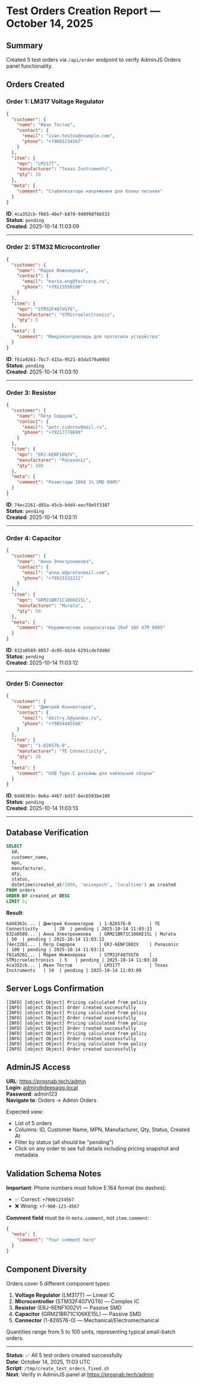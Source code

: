 # Test Orders Creation Report — October 14, 2025

## Summary
Created 5 test orders via `/api/order` endpoint to verify AdminJS Orders panel functionality.

## Orders Created

### Order 1: LM317 Voltage Regulator
```json
{
  "customer": {
    "name": "Иван Тестов",
    "contact": {
      "email": "ivan.testov@example.com",
      "phone": "+79001234567"
    }
  },
  "item": {
    "mpn": "LM317T",
    "manufacturer": "Texas Instruments",
    "qty": 10
  },
  "meta": {
    "comment": "Стабилизаторы напряжения для блока питания"
  }
}
```
**ID**: `4ca352cb-f665-46ef-b870-9d0998f6b533`  
**Status**: `pending`  
**Created**: 2025-10-14 11:03:09

---

### Order 2: STM32 Microcontroller
```json
{
  "customer": {
    "name": "Мария Инженерова",
    "contact": {
      "email": "maria.eng@techcorp.ru",
      "phone": "+79115550100"
    }
  },
  "item": {
    "mpn": "STM32F407VGT6",
    "manufacturer": "STMicroelectronics",
    "qty": 5
  },
  "meta": {
    "comment": "Микроконтроллеры для прототипа устройства"
  }
}
```
**ID**: `f61a9261-7bc7-415a-9521-03da579a09b5`  
**Status**: `pending`  
**Created**: 2025-10-14 11:03:10

---

### Order 3: Resistor
```json
{
  "customer": {
    "name": "Петр Сидоров",
    "contact": {
      "email": "petr.sidorov@mail.ru",
      "phone": "+79217778899"
    }
  },
  "item": {
    "mpn": "ERJ-6ENF1002V",
    "manufacturer": "Panasonic",
    "qty": 100
  },
  "meta": {
    "comment": "Резисторы 10kΩ 1% SMD 0805"
  }
}
```
**ID**: `74ec2261-d85a-45cb-bdd4-eecf8e5f3387`  
**Status**: `pending`  
**Created**: 2025-10-14 11:03:11

---

### Order 4: Capacitor
```json
{
  "customer": {
    "name": "Анна Электроникова",
    "contact": {
      "email": "anna.e@protonmail.com",
      "phone": "+79523332211"
    }
  },
  "item": {
    "mpn": "GRM21BR71C106KE15L",
    "manufacturer": "Murata",
    "qty": 50
  },
  "meta": {
    "comment": "Керамические конденсаторы 10uF 16V X7R 0805"
  }
}
```
**ID**: `832a0589-8857-4c05-bb34-6291cdefdd0d`  
**Status**: `pending`  
**Created**: 2025-10-14 11:03:12

---

### Order 5: Connector
```json
{
  "customer": {
    "name": "Дмитрий Коннекторов",
    "contact": {
      "email": "dmitry.k@yandex.ru",
      "phone": "+79054445566"
    }
  },
  "item": {
    "mpn": "1-826576-0",
    "manufacturer": "TE Connectivity",
    "qty": 20
  },
  "meta": {
    "comment": "USB Type-C разъёмы для кабельной сборки"
  }
}
```
**ID**: `6d48363c-8e6a-44b7-bd37-6ecb503be109`  
**Status**: `pending`  
**Created**: 2025-10-14 11:03:13

---

## Database Verification

```sql
SELECT 
  id, 
  customer_name, 
  mpn, 
  manufacturer, 
  qty, 
  status, 
  datetime(created_at/1000, 'unixepoch', 'localtime') as created 
FROM orders 
ORDER BY created_at DESC 
LIMIT 5;
```

**Result**:
```
6d48363c... | Дмитрий Коннекторов  | 1-826576-0       | TE Connectivity      | 20  | pending | 2025-10-14 11:03:13
832a0589... | Анна Электроникова   | GRM21BR71C106KE15L | Murata             | 50  | pending | 2025-10-14 11:03:12
74ec2261... | Петр Сидоров         | ERJ-6ENF1002V    | Panasonic           | 100 | pending | 2025-10-14 11:03:11
f61a9261... | Мария Инженерова     | STM32F407VGT6    | STMicroelectronics  | 5   | pending | 2025-10-14 11:03:10
4ca352cb... | Иван Тестов          | LM317T           | Texas Instruments   | 10  | pending | 2025-10-14 11:03:09
```

## Server Logs Confirmation

```
[INFO] [object Object] Pricing calculated from policy
[INFO] [object Object] Order created successfully
[INFO] [object Object] Pricing calculated from policy
[INFO] [object Object] Order created successfully
[INFO] [object Object] Pricing calculated from policy
[INFO] [object Object] Order created successfully
[INFO] [object Object] Pricing calculated from policy
[INFO] [object Object] Order created successfully
[INFO] [object Object] Pricing calculated from policy
[INFO] [object Object] Order created successfully
```

## AdminJS Access

**URL**: https://prosnab.tech/admin  
**Login**: admin@deepagg.local  
**Password**: admin123  
**Navigate to**: Orders → Admin Orders

Expected view:
- List of 5 orders
- Columns: ID, Customer Name, MPN, Manufacturer, Qty, Status, Created At
- Filter by status (all should be "pending")
- Click on any order to see full details including pricing snapshot and metadata

## Validation Schema Notes

**Important**: Phone numbers must follow E.164 format (no dashes):
- ✅ Correct: `+79001234567`
- ❌ Wrong: `+7-900-123-4567`

**Comment field** must be in `meta.comment`, not `item.comment`:
```json
{
  "meta": {
    "comment": "Your comment here"
  }
}
```

## Component Diversity

Orders cover 5 different component types:
1. **Voltage Regulator** (LM317T) — Linear IC
2. **Microcontroller** (STM32F407VGT6) — Complex IC
3. **Resistor** (ERJ-6ENF1002V) — Passive SMD
4. **Capacitor** (GRM21BR71C106KE15L) — Passive SMD
5. **Connector** (1-826576-0) — Mechanical/Electromechanical

Quantities range from 5 to 100 units, representing typical small-batch orders.

---

**Status**: ✅ All 5 test orders created successfully  
**Date**: October 14, 2025, 11:03 UTC  
**Script**: `/tmp/create_test_orders_fixed.sh`  
**Next**: Verify in AdminJS panel at https://prosnab.tech/admin